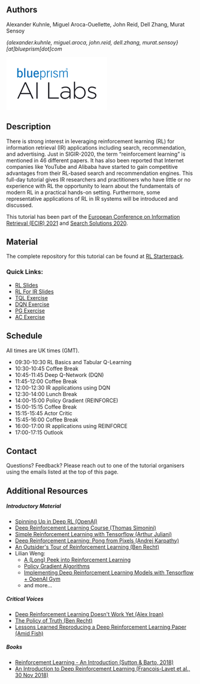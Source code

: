 ## Authors

Alexander Kuhnle, Miguel Aroca-Ouellette, John Reid, Dell Zhang, Murat Sensoy

_{alexander.kuhnle, miguel.aroca, john.reid, dell.zhang, murat.sensoy}[at]blueprism[dot]com_

![Logo](bp_ai_labs_logo.png)

## Description

There is strong interest in leveraging reinforcement learning (RL) for information retrieval (IR) applications including search, recommendation, and advertising. Just in SIGIR-2020, the term “reinforcement learning” is mentioned in 46 different papers. It has also been reported that Internet companies like YouTube and Alibaba have started to gain competitive advantages from their RL-based search and recommendation engines. This full-day tutorial gives IR researchers and practitioners who have little or no experience with RL the opportunity to learn about the fundamentals of modern RL in a practical hands-on setting. Furthermore, some representative applications of RL in IR systems will be introduced and discussed.

This tutorial has been part of the [European Conference on Information Retrieval (ECIR) 2021](https://www.ecir2021.eu/tutorials/) and [Search Solutions 2020](https://irsg.bcs.org/SearchSolutions/2020/ss2020tutorials.php).

## Material

The complete repository for this tutorial can be found at [RL Starterpack](https://github.com/RL-Starterpack/rl-starterpack/).

### Quick Links:

* [RL Slides](https://github.com/RL-Starterpack/rl-starterpack/blob/main/slides/RL_Tutorial.pdf)
* [RL For IR Slides](https://github.com/RL-Starterpack/rl-starterpack/blob/main/slides/RL_Tutorial_IR.pdf)
* [TQL Exercise](https://github.com/RL-Starterpack/rl-starterpack/blob/main/exercises/TQL.ipynb)
* [DQN Exercise](https://github.com/RL-Starterpack/rl-starterpack/blob/main/exercises/DQN.ipynb)
* [PG Exercise](https://github.com/RL-Starterpack/rl-starterpack/blob/main/exercises/PG.ipynb)
* [AC Exercise](https://github.com/RL-Starterpack/rl-starterpack/blob/main/exercises/AC.ipynb)

## Schedule

All times are UK times (GMT).

* 09:30-10:30	RL Basics and Tabular Q-Learning
* 10:30-10:45	Coffee Break
* 10:45-11:45	Deep Q-Network (DQN)
* 11:45-12:00	Coffee Break
* 12:00-12:30	IR applications using DQN
* 12:30-14:00	Lunch Break
* 14:00-15:00	Policy Gradient (REINFORCE)
* 15:00-15:15	Coffee Break
* 15:15-15:45	Actor Critic
* 15:45-16:00	Coffee Break
* 16:00-17:00	IR applications using REINFORCE
* 17:00-17:15	Outlook

## Contact

Questions? Feedback? Please reach out to one of the tutorial organisers using the emails listed at the top of this page.

## Additional Resources

##### Introductory Material

- [Spinning Up in Deep RL (OpenAI)](https://spinningup.openai.com/en/latest/index.html)
- [Deep Reinforcement Learning Course (Thomas Simonini)](https://simoninithomas.github.io/Deep_reinforcement_learning_Course/)
- [Simple Reinforcement Learning with Tensorflow (Arthur Juliani)](https://medium.com/emergent-future/simple-reinforcement-learning-with-tensorflow-part-0-q-learning-with-tables-and-neural-networks-d195264329d0)
- [Deep Reinforcement Learning: Pong from Pixels (Andrej Karpathy)](http://karpathy.github.io/2016/05/31/rl/)
- [An Outsider's Tour of Reinforcement Learning (Ben Recht)](http://www.argmin.net/2018/06/25/outsider-rl/)
- Lilian Weng:
    - [A (Long) Peek into Reinforcement Learning](https://lilianweng.github.io/lil-log/2018/02/19/a-long-peek-into-reinforcement-learning.html)
    - [Policy Gradient Algorithms](https://lilianweng.github.io/lil-log/2018/04/08/policy-gradient-algorithms.html)
    - [Implementing Deep Reinforcement Learning Models with Tensorflow + OpenAI Gym](https://lilianweng.github.io/lil-log/2018/05/05/implementing-deep-reinforcement-learning-models.html)
    - and more...

##### Critical Voices

- [Deep Reinforcement Learning Doesn't Work Yet (Alex Irpan)](https://www.alexirpan.com/2018/02/14/rl-hard.html)
- [The Policy of Truth (Ben Recht)](http://www.argmin.net/2018/02/20/reinforce/)
- [Lessons Learned Reproducing a Deep Reinforcement Learning Paper (Amid Fish)](http://amid.fish/reproducing-deep-rl)

##### Books

- [Reinforcement Learning - An Introduction (Sutton & Barto, 2018)](http://incompleteideas.net/book/RLbook2020.pdf)
- [An Introduction to Deep Reinforcement Learning (Francois-Lavet et al., 30 Nov 2018)](https://arxiv.org/abs/1811.12560)

